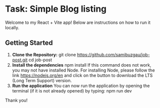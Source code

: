# Task: Simple Blog listing

Welcome to my React + Vite app! Below are instructions on how to run it locally.

## Getting Started

1. **Clone the Repository:**
   git clone https://github.com/samibuzgau/job-post.git
   cd job-post
2. **Install the dependencies**
   npm install
   If this command does not work, you may not have installed Node.
   For installing Node, please follow the link https://nodejs.org/en
   and click on the button to download the LTS (Long Term Support) version.
3. **Run the application**
   You can now run the application by opening the terminal (if it is not already opened) by typing:
   npm run dev

Thank you!
